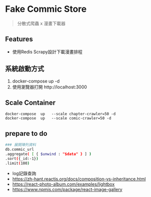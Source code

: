 # Fake Commic Store
> 分散式爬蟲
> x
> 漫畫下載器
## Features
- 使用Redis Scrapy設計下載漫畫排程
## 系統啟動方式
1. docker-compose up -d
2. 使用瀏覽器打開 http://localhost:3000
## Scale Container
```
docker-compose  up   --scale chapter-crawler=50 -d 
docker-compose  up   --scale comic-crawler=50 -d 
```

## prepare to do
``` bash
### 展開陣列資料
db.commic_url
.aggregate( [ { $unwind : "$data" } ] )
.sort({_id:-1})
.limit(100)
```
- log記錄查詢
- https://zh-hant.reactjs.org/docs/composition-vs-inheritance.html
- https://react-photo-album.com/examples/lightbox
- https://www.npmjs.com/package/react-image-gallery